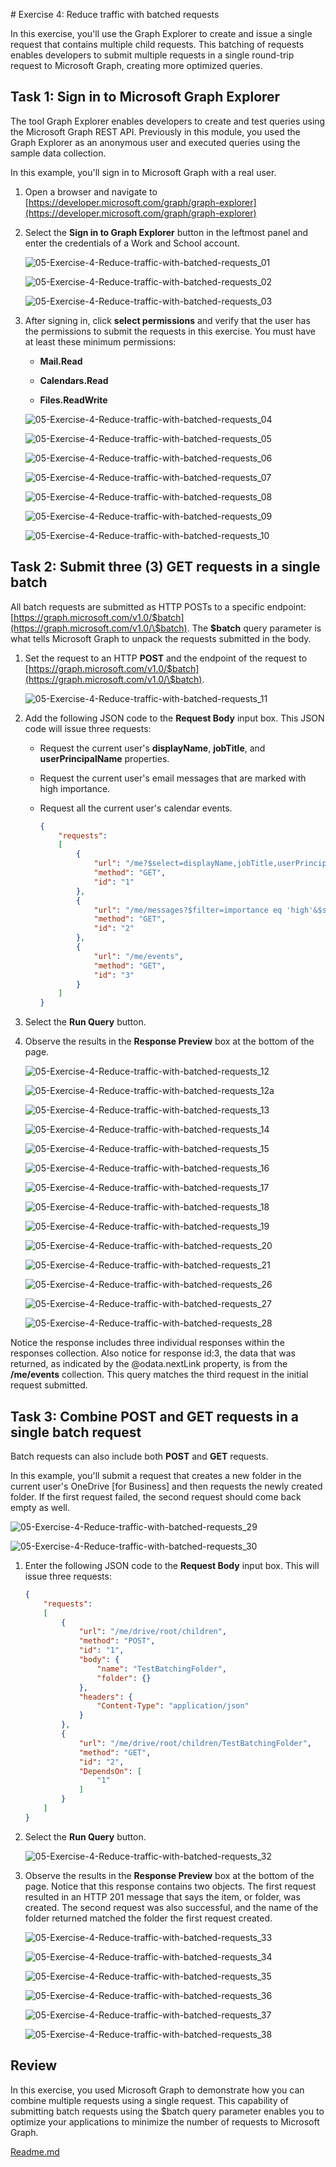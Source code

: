 ﻿﻿﻿# Exercise 4: Reduce traffic with batched requests

In this exercise, you'll use the Graph Explorer to create and issue a single request that contains multiple child requests. This batching of requests enables developers to submit multiple requests in a single round-trip request to Microsoft Graph, creating more optimized queries.

## Task 1: Sign in to Microsoft Graph Explorer

The tool Graph Explorer enables developers to create and test queries using the Microsoft Graph REST API. Previously in this module, you used the Graph Explorer as an anonymous user and executed queries using the sample data collection.

In this example, you'll sign in to Microsoft Graph with a real user.

1. Open a browser and navigate to [https://developer.microsoft.com/graph/graph-explorer](https://developer.microsoft.com/graph/graph-explorer)

1. Select the **Sign in to Graph Explorer** button in the leftmost panel and enter the credentials of a Work and School account.

    ![05-Exercise-4-Reduce-traffic-with-batched-requests_01](Evidencia/05-Exercise-4-Reduce-traffic-with-batched-requests_01.png)

    ![05-Exercise-4-Reduce-traffic-with-batched-requests_02](Evidencia/05-Exercise-4-Reduce-traffic-with-batched-requests_02.png)

    ![05-Exercise-4-Reduce-traffic-with-batched-requests_03](Evidencia/05-Exercise-4-Reduce-traffic-with-batched-requests_03.png)

1. After signing in, click **select permissions** and verify that the user has the permissions to submit the requests in this exercise. You must have at least these minimum permissions:

    - **Mail.Read**

    - **Calendars.Read**

    - **Files.ReadWrite**

    ![05-Exercise-4-Reduce-traffic-with-batched-requests_04](Evidencia/05-Exercise-4-Reduce-traffic-with-batched-requests_04.png)
    
    ![05-Exercise-4-Reduce-traffic-with-batched-requests_05](Evidencia/05-Exercise-4-Reduce-traffic-with-batched-requests_05.png)
    
    ![05-Exercise-4-Reduce-traffic-with-batched-requests_06](Evidencia/05-Exercise-4-Reduce-traffic-with-batched-requests_06.png)
    
    ![05-Exercise-4-Reduce-traffic-with-batched-requests_07](Evidencia/05-Exercise-4-Reduce-traffic-with-batched-requests_07.png)
    
    ![05-Exercise-4-Reduce-traffic-with-batched-requests_08](Evidencia/05-Exercise-4-Reduce-traffic-with-batched-requests_08.png)
    
    ![05-Exercise-4-Reduce-traffic-with-batched-requests_09](Evidencia/05-Exercise-4-Reduce-traffic-with-batched-requests_09.png)
    
    ![05-Exercise-4-Reduce-traffic-with-batched-requests_10](Evidencia/05-Exercise-4-Reduce-traffic-with-batched-requests_10.png)
    
    

## Task 2: Submit three (3) GET requests in a single batch

All batch requests are submitted as HTTP POSTs to a specific endpoint: [https://graph.microsoft.com/v1.0/$batch](https://graph.microsoft.com/v1.0/\$batch). The **\$batch** query parameter is what tells Microsoft Graph to unpack the requests submitted in the body.

1. Set the request to an HTTP **POST** and the endpoint of the request to [https://graph.microsoft.com/v1.0/$batch](https://graph.microsoft.com/v1.0/\$batch).

    ![05-Exercise-4-Reduce-traffic-with-batched-requests_11](Evidencia/05-Exercise-4-Reduce-traffic-with-batched-requests_11.png)

1. Add the following JSON code to the **Request Body** input box. This JSON code will issue three requests:

    - Request the current user's **displayName**, **jobTitle**, and **userPrincipalName** properties.

    - Request the current user's email messages that are marked with high importance.

    - Request all the current user's calendar events.

        ```json
        {
            "requests":
            [
                {
                    "url": "/me?$select=displayName,jobTitle,userPrincipalName",
                    "method": "GET",
                    "id": "1"
                },
                {
                    "url": "/me/messages?$filter=importance eq 'high'&$select=from,subject,receivedDateTime,bodyPreview",
                    "method": "GET",
                    "id": "2"
                },
                {
                    "url": "/me/events",
                    "method": "GET",
                    "id": "3"
                }
            ]
        }
        ```

    

1. Select the **Run Query** button.

1. Observe the results in the **Response Preview** box at the bottom of the page.

    ![05-Exercise-4-Reduce-traffic-with-batched-requests_12](Evidencia/05-Exercise-4-Reduce-traffic-with-batched-requests_12.png)
    
    ![05-Exercise-4-Reduce-traffic-with-batched-requests_12a](Evidencia/05-Exercise-4-Reduce-traffic-with-batched-requests_12a.png)
    
    ![05-Exercise-4-Reduce-traffic-with-batched-requests_13](Evidencia/05-Exercise-4-Reduce-traffic-with-batched-requests_13.png)
    
    ![05-Exercise-4-Reduce-traffic-with-batched-requests_14](Evidencia/05-Exercise-4-Reduce-traffic-with-batched-requests_14.png)
    
    ![05-Exercise-4-Reduce-traffic-with-batched-requests_15](Evidencia/05-Exercise-4-Reduce-traffic-with-batched-requests_15.png)
    
    ![05-Exercise-4-Reduce-traffic-with-batched-requests_16](Evidencia/05-Exercise-4-Reduce-traffic-with-batched-requests_16.png)
    
    ![05-Exercise-4-Reduce-traffic-with-batched-requests_17](Evidencia/05-Exercise-4-Reduce-traffic-with-batched-requests_17.png)
    
    ![05-Exercise-4-Reduce-traffic-with-batched-requests_18](Evidencia/05-Exercise-4-Reduce-traffic-with-batched-requests_18.png)
    
    ![05-Exercise-4-Reduce-traffic-with-batched-requests_19](Evidencia/05-Exercise-4-Reduce-traffic-with-batched-requests_19.png)
    
    ![05-Exercise-4-Reduce-traffic-with-batched-requests_20](Evidencia/05-Exercise-4-Reduce-traffic-with-batched-requests_20.png)
    
    ![05-Exercise-4-Reduce-traffic-with-batched-requests_21](Evidencia/05-Exercise-4-Reduce-traffic-with-batched-requests_21.png)
    
    
    
    ![05-Exercise-4-Reduce-traffic-with-batched-requests_26](Evidencia/05-Exercise-4-Reduce-traffic-with-batched-requests_26.png)
    
    ![05-Exercise-4-Reduce-traffic-with-batched-requests_27](Evidencia/05-Exercise-4-Reduce-traffic-with-batched-requests_27.png)
    
    ![05-Exercise-4-Reduce-traffic-with-batched-requests_28](Evidencia/05-Exercise-4-Reduce-traffic-with-batched-requests_28.png)

Notice the response includes three individual responses within the responses collection. Also notice for response id:3, the data that was returned, as indicated by the @odata.nextLink property, is from the **/me/events** collection. This query matches the third request in the initial request submitted.

## Task 3: Combine POST and GET requests in a single batch request

Batch requests can also include both **POST** and **GET** requests.

In this example, you'll submit a request that creates a new folder in the current user's OneDrive [for Business] and then requests the newly created folder. If the first request failed, the second request should come back empty as well.

![05-Exercise-4-Reduce-traffic-with-batched-requests_29](Evidencia/05-Exercise-4-Reduce-traffic-with-batched-requests_29.png)

![05-Exercise-4-Reduce-traffic-with-batched-requests_30](Evidencia/05-Exercise-4-Reduce-traffic-with-batched-requests_30.png)

1. Enter the following JSON code to the **Request Body** input box. This will issue three requests:

    ```json
    {
        "requests":
        [
            {
                "url": "/me/drive/root/children",
                "method": "POST",
                "id": "1",
                "body": {
                    "name": "TestBatchingFolder",
                    "folder": {}
                },
                "headers": {
                    "Content-Type": "application/json"
                }
            },
            {
                "url": "/me/drive/root/children/TestBatchingFolder",
                "method": "GET",
                "id": "2",
                "DependsOn": [
                    "1"
                ]
            }
        ]
    }
    ```

1. Select the **Run Query** button.

    ![05-Exercise-4-Reduce-traffic-with-batched-requests_32](Evidencia/05-Exercise-4-Reduce-traffic-with-batched-requests_32.png)

1. Observe the results in the **Response Preview** box at the bottom of the page. Notice that this response contains two objects. The first request resulted in an HTTP 201 message that says the item, or folder, was created. The second request was also successful, and the name of the folder returned matched the folder the first request created.

    ![05-Exercise-4-Reduce-traffic-with-batched-requests_33](Evidencia/05-Exercise-4-Reduce-traffic-with-batched-requests_33.png)
    
    ![05-Exercise-4-Reduce-traffic-with-batched-requests_34](Evidencia/05-Exercise-4-Reduce-traffic-with-batched-requests_34.png)
    
    ![05-Exercise-4-Reduce-traffic-with-batched-requests_35](Evidencia/05-Exercise-4-Reduce-traffic-with-batched-requests_35.png)
    
    ![05-Exercise-4-Reduce-traffic-with-batched-requests_36](Evidencia/05-Exercise-4-Reduce-traffic-with-batched-requests_36.png)
    
    ![05-Exercise-4-Reduce-traffic-with-batched-requests_37](Evidencia/05-Exercise-4-Reduce-traffic-with-batched-requests_37.png)
    
    ![05-Exercise-4-Reduce-traffic-with-batched-requests_38](Evidencia/05-Exercise-4-Reduce-traffic-with-batched-requests_38.png)

## Review

In this exercise, you used Microsoft Graph to demonstrate how you can combine multiple requests using a single request. This capability of submitting batch requests using the $batch query parameter enables you to optimize your applications to minimize the number of requests to Microsoft Graph.





[Readme.md](https://github.com/fernanipmo/CFTIC-MS600#readme)
